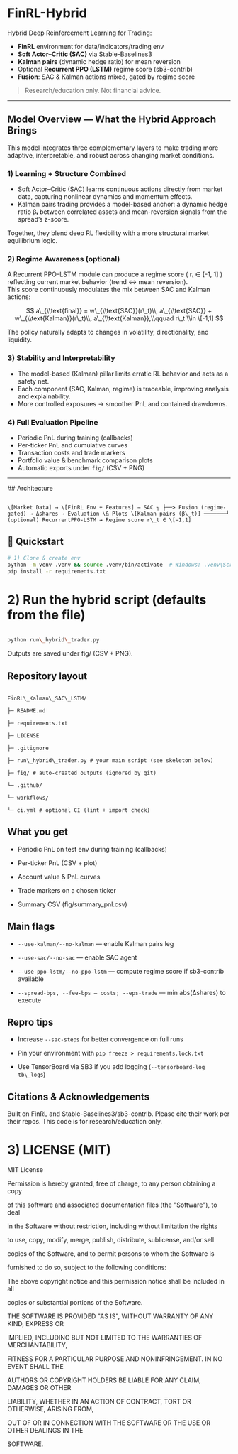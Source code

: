 # FinRL-Hybrid

Hybrid Deep Reinforcement Learning for Trading:

- **FinRL** environment for data/indicators/trading env  
- **Soft Actor–Critic (SAC)** via Stable-Baselines3  
- **Kalman pairs** (dynamic hedge ratio) for mean reversion  
- Optional **Recurrent PPO (LSTM)** regime score (sb3-contrib)  
- **Fusion**: SAC & Kalman actions mixed, gated by regime score

> Research/education only. Not financial advice.

---

## Model Overview — What the Hybrid Approach Brings

This model integrates three complementary layers to make trading more adaptive, interpretable, and robust across changing market conditions.

### 1) Learning + Structure Combined

- Soft Actor–Critic (SAC) learns continuous actions directly from market data, capturing nonlinear dynamics and momentum effects.  
- Kalman pairs trading provides a model-based anchor: a dynamic hedge ratio βₜ between correlated assets and mean-reversion signals from the spread’s z-score.  

Together, they blend deep RL flexibility with a more structural market equilibrium logic.

### 2) Regime Awareness (optional)

A Recurrent PPO–LSTM module can produce a regime score \( rₜ ∈ [-1, 1] \) reflecting current market behavior (trend ↔ mean reversion).  
This score continuously modulates the mix between SAC and Kalman actions:


```math

a\_{\\text{final}}
= w\_{\\text{SAC}}(r\_t)\\, a\_{\\text{SAC}}
+ w\_{\\text{Kalman}}(r\_t)\\, a\_{\\text{Kalman}},\\qquad r\_t \\in \[-1,1]

```



The policy naturally adapts to changes in volatility, directionality, and liquidity.

### 3) Stability and Interpretability

- The model-based (Kalman) pillar limits erratic RL behavior and acts as a safety net.  
- Each component (SAC, Kalman, regime) is traceable, improving analysis and explainability.  
- More controlled exposures → smoother PnL and contained drawdowns.

### 4) Full Evaluation Pipeline

- Periodic PnL during training (callbacks)  
- Per-ticker PnL and cumulative curves  
- Transaction costs and trade markers  
- Portfolio value & benchmark comparison plots  
- Automatic exports under `fig/` (CSV + PNG)

---


\##  Architecture

```

\[Market Data] → \[FinRL Env + Features] → SAC ┐ ├──> Fusion (regime-gated) → Δshares → Evaluation \& Plots \[Kalman pairs (β\_t)] ───────┘ (optional) RecurrentPPO-LSTM → Regime score r\_t ∈ \[−1,1]

```

## 🚀 Quickstart

```bash
# 1) Clone & create env
python -m venv .venv && source .venv/bin/activate  # Windows: .venv\Scripts\activate
pip install -r requirements.txt
```

# 2) Run the hybrid script (defaults from the file)

```bash

python run\_hybrid\_trader.py

```

Outputs are saved under fig/ (CSV + PNG).



## Repository layout

```

FinRL\_Kalman\_SAC\_LSTM/

├─ README.md

├─ requirements.txt

├─ LICENSE

├─ .gitignore

├─ run\_hybrid\_trader.py # your main script (see skeleton below)

├─ fig/ # auto-created outputs (ignored by git)

└─ .github/

└─ workflows/

└─ ci.yml # optional CI (lint + import check)

```



## What you get



- Periodic PnL on test env during training (callbacks)

- Per-ticker PnL (CSV + plot)

- Account value \& PnL curves

- Trade markers on a chosen ticker

- Summary CSV (fig/summary\_pnl.csv)



## Main flags



- ```--use-kalman/--no-kalman``` — enable Kalman pairs leg

- ```--use-sac/--no-sac``` — enable SAC agent

- ```--use-ppo-lstm/--no-ppo-lstm``` — compute regime score if sb3-contrib available

-  ```--spread-bps, --fee-bps — costs; --eps-trade``` — min abs(Δshares) to execute



## Repro tips



- Increase ```--sac-steps``` for better convergence on full runs

- Pin your environment with ```pip freeze > requirements.lock.txt```

- Use TensorBoard via SB3 if you add logging (```--tensorboard-log tb\_logs```)



## Citations \& Acknowledgements

Built on FinRL and Stable-Baselines3/sb3-contrib. Please cite their work per their repos. This code is for research/education only.



# 3) LICENSE (MIT)

MIT License



Permission is hereby granted, free of charge, to any person obtaining a copy

of this software and associated documentation files (the "Software"), to deal

in the Software without restriction, including without limitation the rights

to use, copy, modify, merge, publish, distribute, sublicense, and/or sell

copies of the Software, and to permit persons to whom the Software is

furnished to do so, subject to the following conditions:



The above copyright notice and this permission notice shall be included in all

copies or substantial portions of the Software.



THE SOFTWARE IS PROVIDED "AS IS", WITHOUT WARRANTY OF ANY KIND, EXPRESS OR

IMPLIED, INCLUDING BUT NOT LIMITED TO THE WARRANTIES OF MERCHANTABILITY,

FITNESS FOR A PARTICULAR PURPOSE AND NONINFRINGEMENT. IN NO EVENT SHALL THE

AUTHORS OR COPYRIGHT HOLDERS BE LIABLE FOR ANY CLAIM, DAMAGES OR OTHER

LIABILITY, WHETHER IN AN ACTION OF CONTRACT, TORT OR OTHERWISE, ARISING FROM,

OUT OF OR IN CONNECTION WITH THE SOFTWARE OR THE USE OR OTHER DEALINGS IN THE

SOFTWARE.



